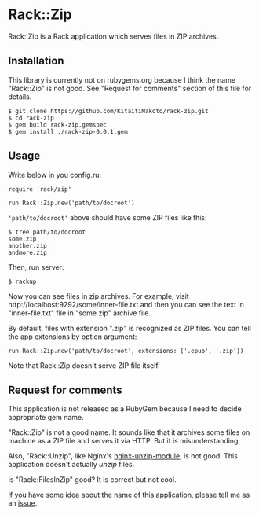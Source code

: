 Rack::Zip
=========

Rack::Zip is a Rack application which serves files in ZIP archives.

Installation
------------

This library is currently not on rubygems.org because I think the name "Rack::Zip" is not good.
See "Request for comments" section of this file for details.

    $ git clone https://github.com/KitaitiMakoto/rack-zip.git
    $ cd rack-zip
    $ gem build rack-zip.gemspec
    $ gem install ./rack-zip-0.0.1.gem

Usage
-----

Write below in you config.ru:

    require 'rack/zip'
    
    run Rack::Zip.new('path/to/docroot')

`'path/to/docroot'` above should have some ZIP files like this:

    $ tree path/to/docroot
    some.zip
    another.zip
    andmore.zip

Then, run server:

    $ rackup

Now you can see files in zip archives. For example, visit http://localhost:9292/some/inner-file.txt and then you can see the text in "inner-file.txt" file in "some.zip" archive file.

By default, files with extension ".zip" is recognized as ZIP files.
You can tell the app extensions by option argument:

    run Rack::Zip.new('path/to/docroot', extensions: ['.epub', '.zip'])

Note that Rack::Zip doesn't serve ZIP file itself.

Request for comments
--------------------

This application is not released as a RubyGem because I need to decide appropriate gem name.

"Rack::Zip" is not a good name. It sounds like that it archives some files on machine as a ZIP file and serves it via HTTP. But it is misunderstanding.

Also, "Rack::Unzip", like Nginx's [nginx-unzip-module][], is not good. This application doesn't actually *unzip* files.

Is "Rack::FilesInZip" good? It is correct but not cool.

If you have some idea about the name of this application, please tell me as an [issue][].

[nginx-unzip-module]: https://github.com/youzee/nginx-unzip-module
[issue]: https://github.com/KitaitiMakoto/rack-zip/issues
